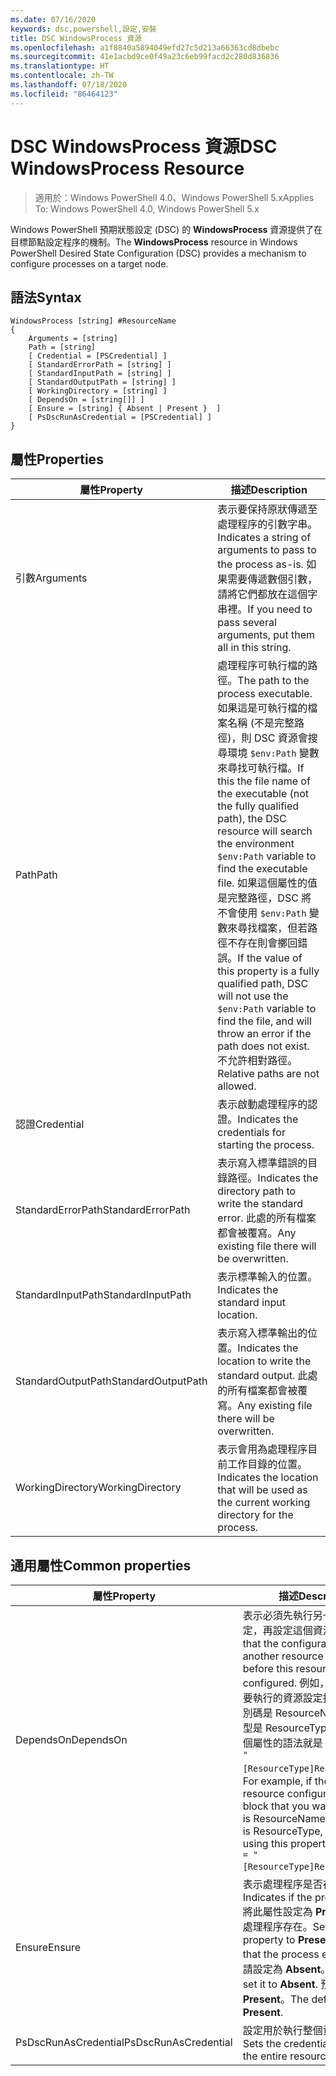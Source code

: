 ```yaml
---
ms.date: 07/16/2020
keywords: dsc,powershell,設定,安裝
title: DSC WindowsProcess 資源
ms.openlocfilehash: a1f8840a5894049efd27c5d213a66363cd8dbebc
ms.sourcegitcommit: 41e1acbd9ce0f49a23c6eb99facd2c280d836836
ms.translationtype: HT
ms.contentlocale: zh-TW
ms.lasthandoff: 07/18/2020
ms.locfileid: "86464123"
---
```

# <a name="dsc-windowsprocess-resource"></a><span data-ttu-id="48176-103">DSC WindowsProcess 資源</span><span class="sxs-lookup"><span data-stu-id="48176-103">DSC WindowsProcess Resource</span></span>

> <span data-ttu-id="48176-104">適用於：Windows PowerShell 4.0、Windows PowerShell 5.x</span><span class="sxs-lookup"><span data-stu-id="48176-104">Applies To: Windows PowerShell 4.0, Windows PowerShell 5.x</span></span>

<span data-ttu-id="48176-105">Windows PowerShell 預期狀態設定 (DSC) 的 **WindowsProcess** 資源提供了在目標節點設定程序的機制。</span><span class="sxs-lookup"><span data-stu-id="48176-105">The **WindowsProcess** resource in Windows PowerShell Desired State Configuration (DSC) provides a mechanism to configure processes on a target node.</span></span>

## <a name="syntax"></a><span data-ttu-id="48176-106">語法</span><span class="sxs-lookup"><span data-stu-id="48176-106">Syntax</span></span>

```Syntax
WindowsProcess [string] #ResourceName
{
    Arguments = [string]
    Path = [string]
    [ Credential = [PSCredential] ]
    [ StandardErrorPath = [string] ]
    [ StandardInputPath = [string] ]
    [ StandardOutputPath = [string] ]
    [ WorkingDirectory = [string] ]
    [ DependsOn = [string[]] ]
    [ Ensure = [string] { Absent | Present }  ]
    [ PsDscRunAsCredential = [PSCredential] ]
}
```

## <a name="properties"></a><span data-ttu-id="48176-107">屬性</span><span class="sxs-lookup"><span data-stu-id="48176-107">Properties</span></span>

|<span data-ttu-id="48176-108">屬性</span><span class="sxs-lookup"><span data-stu-id="48176-108">Property</span></span> |<span data-ttu-id="48176-109">描述</span><span class="sxs-lookup"><span data-stu-id="48176-109">Description</span></span> |
|---|---|
|<span data-ttu-id="48176-110">引數</span><span class="sxs-lookup"><span data-stu-id="48176-110">Arguments</span></span> |<span data-ttu-id="48176-111">表示要保持原狀傳遞至處理程序的引數字串。</span><span class="sxs-lookup"><span data-stu-id="48176-111">Indicates a string of arguments to pass to the process as-is.</span></span> <span data-ttu-id="48176-112">如果需要傳遞數個引數，請將它們都放在這個字串裡。</span><span class="sxs-lookup"><span data-stu-id="48176-112">If you need to pass several arguments, put them all in this string.</span></span> |
|<span data-ttu-id="48176-113">Path</span><span class="sxs-lookup"><span data-stu-id="48176-113">Path</span></span> |<span data-ttu-id="48176-114">處理程序可執行檔的路徑。</span><span class="sxs-lookup"><span data-stu-id="48176-114">The path to the process executable.</span></span> <span data-ttu-id="48176-115">如果這是可執行檔的檔案名稱 (不是完整路徑)，則 DSC 資源會搜尋環境 `$env:Path` 變數來尋找可執行檔。</span><span class="sxs-lookup"><span data-stu-id="48176-115">If this the file name of the executable (not the fully qualified path), the DSC resource will search the environment `$env:Path` variable to find the executable file.</span></span> <span data-ttu-id="48176-116">如果這個屬性的值是完整路徑，DSC 將不會使用 `$env:Path` 變數來尋找檔案，但若路徑不存在則會擲回錯誤。</span><span class="sxs-lookup"><span data-stu-id="48176-116">If the value of this property is a fully qualified path, DSC will not use the `$env:Path` variable to find the file, and will throw an error if the path does not exist.</span></span> <span data-ttu-id="48176-117">不允許相對路徑。</span><span class="sxs-lookup"><span data-stu-id="48176-117">Relative paths are not allowed.</span></span> |
|<span data-ttu-id="48176-118">認證</span><span class="sxs-lookup"><span data-stu-id="48176-118">Credential</span></span> |<span data-ttu-id="48176-119">表示啟動處理程序的認證。</span><span class="sxs-lookup"><span data-stu-id="48176-119">Indicates the credentials for starting the process.</span></span> |
|<span data-ttu-id="48176-120">StandardErrorPath</span><span class="sxs-lookup"><span data-stu-id="48176-120">StandardErrorPath</span></span> |<span data-ttu-id="48176-121">表示寫入標準錯誤的目錄路徑。</span><span class="sxs-lookup"><span data-stu-id="48176-121">Indicates the directory path to write the standard error.</span></span> <span data-ttu-id="48176-122">此處的所有檔案都會被覆寫。</span><span class="sxs-lookup"><span data-stu-id="48176-122">Any existing file there will be overwritten.</span></span> |
|<span data-ttu-id="48176-123">StandardInputPath</span><span class="sxs-lookup"><span data-stu-id="48176-123">StandardInputPath</span></span> |<span data-ttu-id="48176-124">表示標準輸入的位置。</span><span class="sxs-lookup"><span data-stu-id="48176-124">Indicates the standard input location.</span></span> |
|<span data-ttu-id="48176-125">StandardOutputPath</span><span class="sxs-lookup"><span data-stu-id="48176-125">StandardOutputPath</span></span> |<span data-ttu-id="48176-126">表示寫入標準輸出的位置。</span><span class="sxs-lookup"><span data-stu-id="48176-126">Indicates the location to write the standard output.</span></span> <span data-ttu-id="48176-127">此處的所有檔案都會被覆寫。</span><span class="sxs-lookup"><span data-stu-id="48176-127">Any existing file there will be overwritten.</span></span> |
|<span data-ttu-id="48176-128">WorkingDirectory</span><span class="sxs-lookup"><span data-stu-id="48176-128">WorkingDirectory</span></span> |<span data-ttu-id="48176-129">表示會用為處理程序目前工作目錄的位置。</span><span class="sxs-lookup"><span data-stu-id="48176-129">Indicates the location that will be used as the current working directory for the process.</span></span> |

## <a name="common-properties"></a><span data-ttu-id="48176-130">通用屬性</span><span class="sxs-lookup"><span data-stu-id="48176-130">Common properties</span></span>

|<span data-ttu-id="48176-131">屬性</span><span class="sxs-lookup"><span data-stu-id="48176-131">Property</span></span> |<span data-ttu-id="48176-132">描述</span><span class="sxs-lookup"><span data-stu-id="48176-132">Description</span></span> |
|---|---|
|<span data-ttu-id="48176-133">DependsOn</span><span class="sxs-lookup"><span data-stu-id="48176-133">DependsOn</span></span> |<span data-ttu-id="48176-134">表示必須先執行另一個資源的設定，再設定這個資源。</span><span class="sxs-lookup"><span data-stu-id="48176-134">Indicates that the configuration of another resource must run before this resource is configured.</span></span> <span data-ttu-id="48176-135">例如，如果第一個想要執行的資源設定指令碼區塊識別碼是 ResourceName，而其類型是 ResourceType，則使用這個屬性的語法就是 `DependsOn = "[ResourceType]ResourceName"`。</span><span class="sxs-lookup"><span data-stu-id="48176-135">For example, if the ID of the resource configuration script block that you want to run first is ResourceName and its type is ResourceType, the syntax for using this property is `DependsOn = "[ResourceType]ResourceName"`.</span></span> |
|<span data-ttu-id="48176-136">Ensure</span><span class="sxs-lookup"><span data-stu-id="48176-136">Ensure</span></span> |<span data-ttu-id="48176-137">表示處理程序是否存在。</span><span class="sxs-lookup"><span data-stu-id="48176-137">Indicates if the process exists.</span></span> <span data-ttu-id="48176-138">將此屬性設定為 **Present** 以確保處理程序存在。</span><span class="sxs-lookup"><span data-stu-id="48176-138">Set this property to **Present** to ensure that the process exists.</span></span> <span data-ttu-id="48176-139">否則，請設定為 **Absent**。</span><span class="sxs-lookup"><span data-stu-id="48176-139">Otherwise, set it to **Absent**.</span></span> <span data-ttu-id="48176-140">預設值為 **Present**。</span><span class="sxs-lookup"><span data-stu-id="48176-140">The default value is **Present**.</span></span> |
|<span data-ttu-id="48176-141">PsDscRunAsCredential</span><span class="sxs-lookup"><span data-stu-id="48176-141">PsDscRunAsCredential</span></span> |<span data-ttu-id="48176-142">設定用於執行整個資源的認證。</span><span class="sxs-lookup"><span data-stu-id="48176-142">Sets the credential for running the entire resource as.</span></span> |
